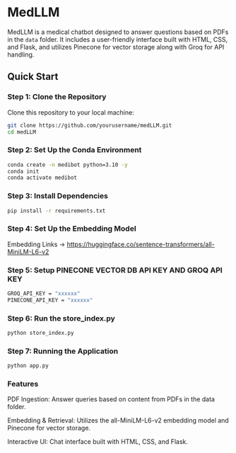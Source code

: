 # MedLLM

MedLLM is a medical chatbot designed to answer questions based on PDFs in the `data` folder. It includes a user-friendly interface built with HTML, CSS, and Flask, and utilizes Pinecone for vector storage along with Groq for API handling.

## Quick Start

### Step 1: Clone the Repository

Clone this repository to your local machine:

```bash
git clone https://github.com/yourusername/medLLM.git
cd medLLM
```
### Step 2: Set Up the Conda Environment

```bash
conda create -n medibot python=3.10 -y
conda init
conda activate medibot
```

### Step 3: Install Dependencies

```bash
pip install -r requirements.txt
```

### Step 4: Set Up the Embedding Model

Embedding Links -> https://huggingface.co/sentence-transformers/all-MiniLM-L6-v2

### Step 5: Setup PINECONE VECTOR DB API KEY AND GROQ API KEY

``` bash
GROQ_API_KEY = "xxxxxx"
PINECONE_API_KEY = "xxxxxx"
```

### Step 6: Run the store_index.py

```bash
python store_index.py
```

### Step 7: Running the Application

``` bash
python app.py
```

### Features

PDF Ingestion: Answer queries based on content from PDFs in the data folder.

Embedding & Retrieval: Utilizes the all-MiniLM-L6-v2 embedding model and Pinecone for vector storage.

Interactive UI: Chat interface built with HTML, CSS, and Flask.



